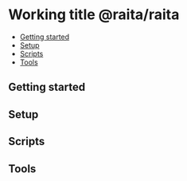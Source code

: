 # Working title @raita/raita

- [Getting started](#getting-started)
- [Setup](#setup)
- [Scripts](#scripts)
- [Tools](#tools)

## Getting started

## Setup

## Scripts

## Tools
